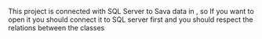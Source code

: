 This project is connected with SQL Server to Sava data in , so If you want to open it you should connect it to SQL server first and you should respect the relations between the classes 
